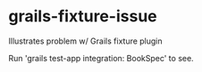 grails-fixture-issue
====================

Illustrates problem w/ Grails fixture plugin

Run 'grails test-app integration: BookSpec' to see.
